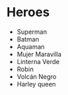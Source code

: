 # Heroes

* Superman
* Batman
* Aquaman
* Mujer Maravilla
* Linterna Verde
* Robin
* Volcán Negro
* Harley queen
